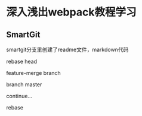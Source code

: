 # 深入浅出webpack教程学习

## SmartGit

smartgit分支里创建了readme文件，markdown代码

rebase head

feature-merge branch

branch master

continue...

rebase